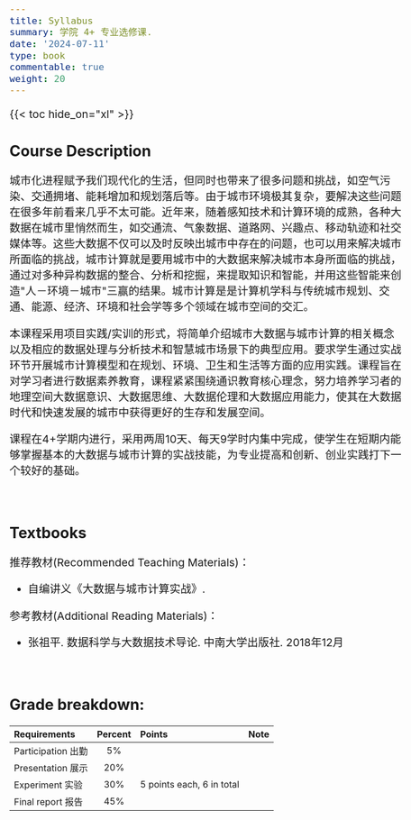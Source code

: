 ```yaml
---
title: Syllabus 
summary: 学院 4+ 专业选修课.
date: '2024-07-11'
type: book
commentable: true
weight: 20
---
```

<style type="text/css">
  /* Whole document: */
  body{
    font-size: 14.5pt;
  }
  /* Headers */
  h1,h2,h3,h4,h5,h6{
    font-size: 20pt;
    }
</style>

{{< toc hide_on="xl" >}}

## Course Description
城市化进程赋予我们现代化的生活，但同时也带来了很多问题和挑战，如空气污染、交通拥堵、能耗增加和规划落后等。由于城市环境极其复杂，要解决这些问题在很多年前看来几乎不太可能。近年来，随着感知技术和计算环境的成熟，各种大数据在城市里悄然而生，如交通流、气象数据、道路网、兴趣点、移动轨迹和社交媒体等。这些大数据不仅可以及时反映出城市中存在的问题，也可以用来解决城市所面临的挑战，城市计算就是要用城市中的大数据来解决城市本身所面临的挑战，通过对多种异构数据的整合、分析和挖掘，来提取知识和智能，并用这些智能来创造"人－环境－城市"三赢的结果。城市计算是是计算机学科与传统城市规划、交通、能源、经济、环境和社会学等多个领域在城市空间的交汇。

本课程采用项目实践/实训的形式，将简单介绍城市大数据与城市计算的相关概念以及相应的数据处理与分析技术和智慧城市场景下的典型应用。要求学生通过实战环节开展城市计算模型和在规划、环境、卫生和生活等方面的应用实践。课程旨在对学习者进行数据素养教育，课程紧紧围绕通识教育核心理念，努力培养学习者的地理空间大数据意识、大数据思维、大数据伦理和大数据应用能力，使其在大数据时代和快速发展的城市中获得更好的生存和发展空间。

课程在4+学期内进行，采用两周10天、每天9学时内集中完成，使学生在短期内能够掌握基本的大数据与城市计算的实战技能，为专业提高和创新、创业实践打下一个较好的基础。

&nbsp;


## Textbooks


推荐教材(Recommended Teaching Materials)：

- 自编讲义《大数据与城市计算实战》.

参考教材(Additional Reading Materials)：

- 张祖平. 数据科学与大数据技术导论. 中南大学出版社. 2018年12月


<!-- ## Courses in this program

{{< list_children >}} -->

&nbsp;

<!-- ## FAQs

{{< spoiler text="Are there prerequisites?" >}}
There are no prerequisites for the first course.
{{< /spoiler >}}

{{< spoiler text="How often do the courses run?" >}}
Continuously, at your own pace.
{{< /spoiler >}}

{{< cta cta_text="Begin the course" cta_link="python" >}} -->


## Grade breakdown:

|  Requirements              | Percent      | Points                       | Note                                       |
|:---------------------------|:------------:|:-----------------------------|:-------------------------------------------|
| Participation  出勤        | 5%           |                              |                                            |
| Presentation    展示        |  20%          |                              |                                            |
| Experiment     实验        | 30%          | 5 points each, 6 in total    |                                            |
| Final report     报告        |  45%          |                              |                                            |

&nbsp;

